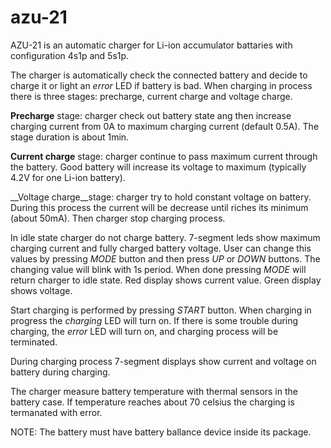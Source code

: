 # azu-21

AZU-21 is an automatic charger for Li-ion accumulator battaries with configuration 4s1p and 5s1p.

The charger is automatically check the connected battery and decide to charge it or light an _error_ LED
if battery is bad. When charging in process there is three stages: precharge, current charge and voltage charge.

__Precharge__ stage: charger check out battery state ang then increase charging current from 0A to maximum
charging current (default 0.5A). The stage duration is about 1min.

__Current charge__ stage: charger continue to pass maximum current through the battery. Good battery will increase
its voltage to maximum (typically 4.2V for one Li-ion battery).

__Voltage charge__stage: charger try to hold constant voltage on battery. During this process the current will be decrease
until riches its minimum (about 50mA). Then charger stop charging process.

In idle state charger do not charge battery. 7-segment leds show maximum charging current and fully charged battery
voltage. User can change this values by pressing _MODE_ button and then press _UP_ or _DOWN_ buttons. The changing
value will blink with 1s period. When done pressing _MODE_ will return charger to idle state. Red display shows current
value. Green display shows voltage.

Start charging is performed by pressing _START_ button. When charging in progress the _charging_ LED will turn on.
If there is some trouble during charging, the _error_ LED will turn on, and charging process will be terminated.

During charging process 7-segment displays show current and voltage on battery during charging.

The charger measure battery temperature with thermal sensors in the battery case. If temperature reaches about 70 celsius
the charging is termanated with error.

NOTE: The battery must have battery ballance device inside its package.
